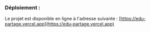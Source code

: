 ### Déploiement :
Le projet est disponible en ligne à l'adresse suivante : [https://edu-partage.vercel.app](https://edu-partage.vercel.app)
